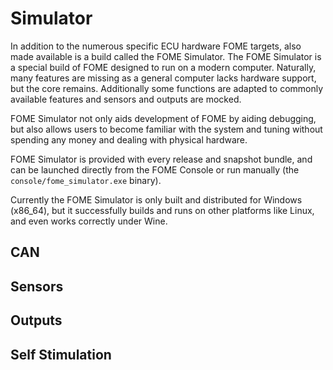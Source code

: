 # Simulator

In addition to the numerous specific ECU hardware FOME targets, also made available is a build called the FOME
Simulator. The FOME Simulator is a special build of FOME designed to run on a modern computer. Naturally, many features
are missing as a general computer lacks hardware support, but the core remains. Additionally some functions are adapted
to commonly available features and sensors and outputs are mocked.

FOME Simulator not only aids development of FOME by aiding debugging, but also allows users to become familiar with the
system and tuning without spending any money and dealing with physical hardware.

FOME Simulator is provided with every release and snapshot bundle, and can be launched directly from the FOME Console or run manually (the `console/fome_simulator.exe` binary).

Currently the FOME Simulator is only built and distributed for Windows (x86_64), but it successfully builds and runs on
other platforms like Linux, and even works correctly under Wine.

## CAN

## Sensors

## Outputs

## Self Stimulation
